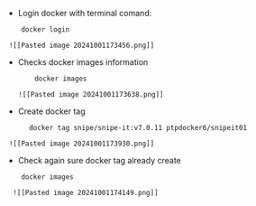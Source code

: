 - Login docker with terminal comand: 
``` 
	docker login 
``` 

	 ![[Pasted image 20241001173456.png]]

- Checks docker images information 
  ```` 
	  docker images 
  ```` 
  
	  ![[Pasted image 20241001173638.png]]
  
- Create docker tag 
```
	  docker tag snipe/snipe-it:v7.0.11 ptpdocker6/snipeit01
```
  
	 ![[Pasted image 20241001173930.png]]

- Check again sure docker tag already create   
```
	docker images
``` 
  
	  ![[Pasted image 20241001174149.png]]

